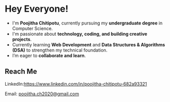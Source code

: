 # Hey Everyone!
- I'm **Poojitha Chitipotu**, currently pursuing my **undergraduate degree** in Computer Science.  
- I'm passionate about **technology, coding, and building creative projects**.  
- Currently learning **Web Development** and **Data Structures & Algorithms (DSA)** to strengthen my technical foundation.  
- I’m eager to **collaborate and learn**.  
##  Reach Me 
LinkedIn:https://www.linkedin.com/in/poojitha-chitipotu-682a93321

Email: poojitha.ch2020@gmail.com

